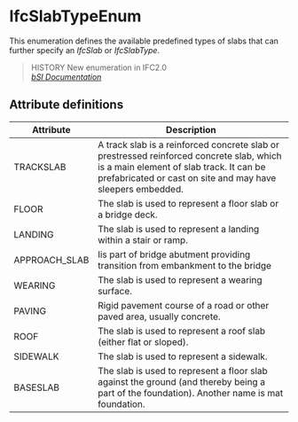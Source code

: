 IfcSlabTypeEnum
===============
This enumeration defines the available predefined types of slabs that can
further specify an _IfcSlab_ or _IfcSlabType_.  
  
> HISTORY  New enumeration in IFC2.0  
[ _bSI
Documentation_](https://standards.buildingsmart.org/IFC/DEV/IFC4_2/FINAL/HTML/schema/ifcsharedbldgelements/lexical/ifcslabtypeenum.htm)


Attribute definitions
---------------------
| Attribute     | Description                                                                                                                                                                                        |
|---------------|----------------------------------------------------------------------------------------------------------------------------------------------------------------------------------------------------|
| TRACKSLAB     | A track slab is a reinforced concrete slab or prestressed reinforced concrete slab, which is a main element of slab track. It can be prefabricated or cast on site and may have sleepers embedded. |
| FLOOR         | The slab is used to represent a floor slab or a bridge deck.                                                                                                                                       |
| LANDING       | The slab is used to represent a landing within a stair or ramp.                                                                                                                                    |
| APPROACH_SLAB | Iis part of bridge abutment providing transition from embankment to the bridge                                                                                                                     |
| WEARING       | The slab is used to represent a wearing surface.                                                                                                                                                   |
| PAVING        | Rigid pavement course of a road or other paved area, usually concrete.                                                                                                                             |
| ROOF          | The slab is used to represent a roof slab (either flat or sloped).                                                                                                                                 |
| SIDEWALK      | The slab is used to represent a sidewalk.                                                                                                                                                          |
| BASESLAB      | The slab is used to represent a floor slab against the ground (and thereby being a part of the foundation). Another name is mat foundation.                                                        |

